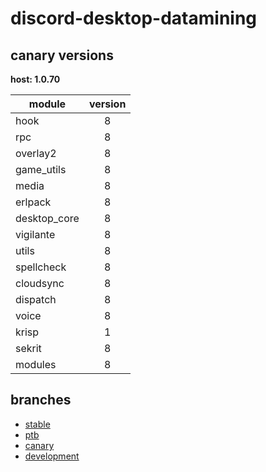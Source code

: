 # discord-desktop-datamining

## canary versions

**host: 1.0.70**

| module | version |
| ------ | :-----: |
| hook | 8 |
| rpc | 8 |
| overlay2 | 8 |
| game_utils | 8 |
| media | 8 |
| erlpack | 8 |
| desktop_core | 8 |
| vigilante | 8 |
| utils | 8 |
| spellcheck | 8 |
| cloudsync | 8 |
| dispatch | 8 |
| voice | 8 |
| krisp | 1 |
| sekrit | 8 |
| modules | 8 |

## branches

- [stable](https://github.com/OpenAsar/discord-desktop-datamining/tree/stable)
- [ptb](https://github.com/OpenAsar/discord-desktop-datamining/tree/ptb)
- [canary](https://github.com/OpenAsar/discord-desktop-datamining/tree/canary)
- [development](https://github.com/OpenAsar/discord-desktop-datamining/tree/development)